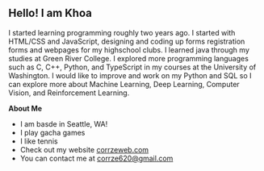 Hello! I am Khoa
-------------

I started learning programming roughly two years ago. I started with HTML/CSS and JavaScript, designing and coding up forms registration forms and webpages for my highschool clubs. I learned java through my studies at Green River College. I explored more programming languages such as C, C++, Python, and TypeScript in my courses at the University of Washington. I would like to improve and work on my Python and SQL so I can explore more about Machine Learning, Deep Learning, Computer Vision, and Reinforcement Learning.

**About Me**
*  I am basde in Seattle, WA!
*  I play gacha games
*  I like tennis
*  Check out my website [corrzeweb.com](https://corrzeweb.com/)
*  You can contact me at [corrze620@gmail.com](mailto:corrze620@gmail.com)
